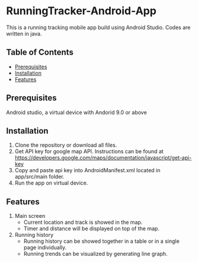 # RunningTracker-Android-App
This is a running tracking mobile app build using Android Studio.
Codes are written in java. 

## Table of Contents
- [Prerequisites](#Prerequisites)
- [Installation](#Installation)
- [Features](#Features)

## Prerequisites
Android studio, a virtual device with Andorid 9.0 or above

## Installation
1. Clone the repository or download all files.
2. Get API key for google map API. Instructions can be found at <a href="https://developers.google.com/maps/documentation/javascript/get-api-key">https://developers.google.com/maps/documentation/javascript/get-api-key</a>
3. Copy and paste api key into AndroidManifest.xml located in app/src/main folder.
4. Run the app on virtual device.

## Features
1. Main screen
    - Current location and track is showed in the map.
    - Timer and distance will be displayed on top of the map.
2. Running history
    - Running history can be showed together in a table or in a single page individually.
    - Running trends can be visualized by generating line graph. 